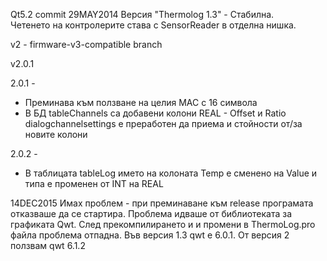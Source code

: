 Qt5.2
commit 29MAY2014
Версия  "Thermolog 1.3" - Стабилна.  
Четенето на контролерите става с SensorReader в отделна нишка.


v2 - firmware-v3-compatible branch 

v2.0.1

2.0.1 -
- Преминава към ползване на целия МАС с 16 символа
- В БД tableChannels са добавени колони REAL - Offset и Ratio
dialogchannelsettings  е преработен да приема и стойности от/за новите
колони

2.0.2 -
- В таблицата tableLog името на колоната Temp е сменено на Value и типа е променен от INT на REAL

14DEC2015
Имах проблем - при преминаване към release програмата отказваше да се стартира. Проблема идваше от библиотеката за графиката Qwt.
След прекомпилирането и и промени в ThermoLog.pro файла проблема отпадна. Във версия 1.3 qwt е 6.0.1. От версия 2 ползвам qwt 6.1.2